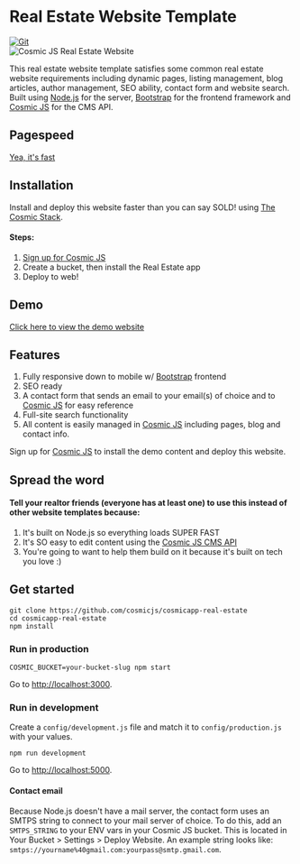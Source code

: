 # Real Estate Website Template

[![Git](https://app.soluble.cloud/api/v1/public/badges/f057652e-7984-429a-b122-c40610414753.svg?orgId=666444378491)](https://app.soluble.cloud/repos/details/github.com/ayoinc/cosmicapp-real-estate?orgId=666444378491)  
![Cosmic JS Real Estate Website](https://cosmicjs.imgix.net/b5947f60-6d53-11e6-b581-890a92317c6c-pool.jpg?w=500)

This real estate website template satisfies some common real estate website requirements including dynamic pages, listing management, blog articles, author management, SEO ability, contact form and website search.  Built using [Node.js](https://nodejs.org/en/) for the server, [Bootstrap](http://getbootstrap.com/) for the frontend framework and [Cosmic JS](https://cosmicjs.com/) for the CMS API.

## Pagespeed
[Yea, it's fast](https://developers.google.com/speed/pagespeed/insights/?url=http%3A%2F%2Freal-estate.cosmicapp.co%2F)

## Installation
Install and deploy this website faster than you can say SOLD! using [The Cosmic Stack](https://cosmicjs.com/blog/the-cosmic-stack).  

#### Steps:
1. [Sign up for Cosmic JS](https://cosmicjs.com)
2. Create a bucket, then install the Real Estate app
3. Deploy to web!

## Demo
[Click here to view the demo website](http://real-estate.cosmicapp.co)

## Features
1. Fully responsive down to mobile w/ [Bootstrap](http://getbootstrap.com) frontend<br />
2. SEO ready<br />
3. A contact form that sends an email to your email(s) of choice and to [Cosmic JS](https://cosmicjs.com) for easy reference<br />
4. Full-site search functionality<br />
5. All content is easily managed in [Cosmic JS](https://cosmicjs.com) including pages, blog and contact info.

Sign up for [Cosmic JS](https://cosmicjs.com) to install the demo content and deploy this website.

## Spread the word
#### Tell your realtor friends (everyone has at least one) to use this instead of other website templates because:
1. It's built on Node.js so everything loads SUPER FAST
2. It's SO easy to edit content using the [Cosmic JS CMS API](https://cosmicjs.com)
3. You're going to want to help them build on it because it's built on tech you love :)

## Get started
```
git clone https://github.com/cosmicjs/cosmicapp-real-estate
cd cosmicapp-real-estate
npm install
```
### Run in production
```
COSMIC_BUCKET=your-bucket-slug npm start
```
Go to [http://localhost:3000](http://localhost:3000).
### Run in development
Create a `config/development.js` file and match it to `config/production.js` with your values.
```
npm run development
```
Go to [http://localhost:5000](http://localhost:5000).
#### Contact email
Because Node.js doesn't have a mail server, the contact form uses an SMTPS string to connect to your mail server of choice. To do this, add an `SMTPS_STRING` to your ENV vars in your Cosmic JS bucket.  This is located in Your Bucket > Settings > Deploy Website.  An example string looks like: `smtps://yourname%40gmail.com:yourpass@smtp.gmail.com`.
